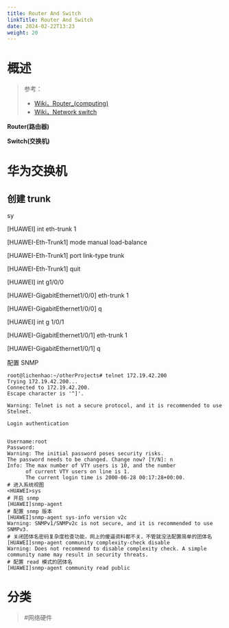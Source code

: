 ```yaml
---
title: Router And Switch
linkTitle: Router And Switch
date: 2024-02-22T13:23
weight: 20
---
```


# 概述

> 参考：
> 
> - [Wiki，Router_(computing)](https://en.wikipedia.org/wiki/Router_(computing))
> - [Wiki，Network switch](https://en.wikipedia.org/wiki/Network_switch)

**Router(路由器)**

**Switch(交换机)**

# 华为交换机

## 创建 trunk

sy

\[HUAWEI] int eth-trunk 1

\[HUAWEI-Eth-Trunk1] mode manual load-balance

\[HUAWEI-Eth-Trunk1] port link-type trunk

\[HUAWEI-Eth-Trunk1] quit

\[HUAWEI] int g1/0/0

\[HUAWEI-GigabitEthernet1/0/0] eth-trunk 1

\[HUAWEI-GigabitEthernet1/0/0] q

\[HUAWEI] int g 1/0/1

\[HUAWEI-GigabitEthernet1/0/1] eth-trunk 1

\[HUAWEI-GigabitEthernet1/0/1] q

配置 SNMP

    root@lichenhao:~/otherProjects# telnet 172.19.42.200
    Trying 172.19.42.200...
    Connected to 172.19.42.200.
    Escape character is '^]'.

    Warning: Telnet is not a secure protocol, and it is recommended to use Stelnet.

    Login authentication


    Username:root
    Password:
    Warning: The initial password poses security risks.
    The password needs to be changed. Change now? [Y/N]: n
    Info: The max number of VTY users is 10, and the number
          of current VTY users on line is 1.
          The current login time is 2000-06-28 00:17:28+00:00.
    # 进入系统视图
    <HUAWEI>sys
    # 开启 snmp
    [HUAWEI]snmp-agent
    # 配置 snmp 版本
    [HUAWEI]snmp-agent sys-info version v2c
    Warning: SNMPv1/SNMPv2c is not secure, and it is recommended to use SNMPv3.
    # 关闭团体名密码复杂度检查功能，网上的傻逼资料都不关，不管就没法配置简单的团体名
    [HUAWEI]snmp-agent community complexity-check disable
    Warning: Does not recommend to disable complexity check. A simple community name may result in security threats.
    # 配置 read 模式的团体名
    [HUAWEI]snmp-agent community read public

# 分类

> #网络硬件